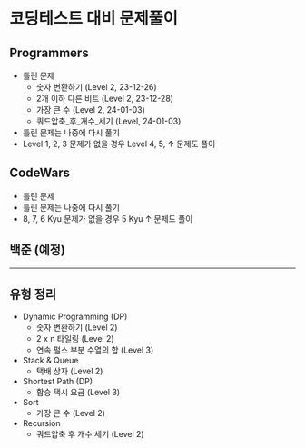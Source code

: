 # 코딩테스트 대비 문제풀이

## Programmers
- 틀린 문제
  - 숫자 변환하기 (Level 2, 23-12-26)
  - 2개 이하 다른 비트 (Level 2, 23-12-28)
  - 가장 큰 수 (Level 2, 24-01-03)
  - 쿼드압축_후_개수_세기 (Level, 24-01-03)
- 틀린 문제는 나중에 다시 풀기
- Level 1, 2, 3 문제가 없을 경우 Level 4, 5, ↑ 문제도 풀이

## CodeWars
- 틀린 문제
- 틀린 문제는 나중에 다시 풀기
- 8, 7, 6 Kyu 문제가 없을 경우 5 Kyu ↑ 문제도 풀이

## 백준 (예정)

---

## 유형 정리
- Dynamic Programming (DP)
  - 숫자 변환하기 (Level 2)
  - 2 x n 타일링 (Level 2)
  - 연속 펄스 부분 수열의 합 (Level 3)
- Stack & Queue
  - 택배 상자 (Level 2)
- Shortest Path (DP)
  - 합승 택시 요금 (Level 3)
- Sort
  - 가장 큰 수 (Level 2)
- Recursion
  - 쿼드압축 후 개수 세기 (Level 2)


